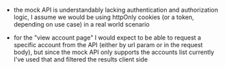  - the mock API is understandably lacking authentication and authorization logic, I assume we would be using httpOnly cookies (or a token, depending on use case) in a real world scenario

 - for the "view account page" I would expect to be able to request a specific account from the API (either by url param or in the request body), but since the mock API only supports the accounts list currently I've used that and filtered the results client side